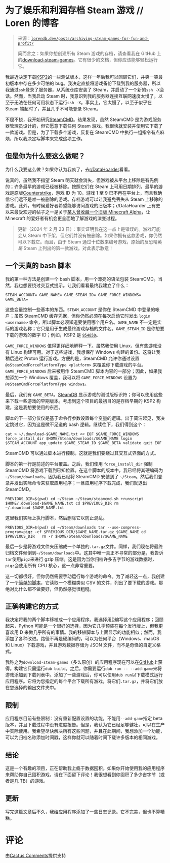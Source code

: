 <!--yml

类别：未分类

date: 2024-05-27 14:31:48

-->

# 为了娱乐和利润存档 Steam 游戏 // Loren 的博客

> 来源：[`lorendb.dev/posts/archiving-steam-games-for-fun-and-profit/`](https://lorendb.dev/posts/archiving-steam-games-for-fun-and-profit/)
> 
> 简而言之：如果你想创建所有 Steam 游戏的存档，请查看我在 GitHub 上的[download-steam-games](https://github.com/LorenDB/download-steam-games)。它有很少的文档，但你应该能够轻松运行它。

我最近决定下载[KSP2](https://www.kerbalspaceprogram.com/games-kerbal-space-program-2)的一些测试版本，这样一年后我可以回顾它们，并笑一笑最初版本中存在多少可怕的 bug。我决定直接将游戏备份下载到我的服务器，所以我通过`ssh`登录了服务器，从系统仓库安装了 Steam，并启动了一个新的`ssh -X`会话。然而，当我启动 Steam 时，我意识到我的服务器连接互联网速度太慢了，以至于无法在任何可用状态下运行`ssh -X`。事实上，它太慢了，以至于似乎在 Steam 端超时了，并且几乎不可能登录 Steam。

不屈不挠，我开始研究[SteamCMD](https://developer.valvesoftware.com/wiki/SteamCMD)。结果发现，虽然 SteamCMD 是为游戏服务器管理员设计的，但它愿意下载任何 Steam 游戏。我很快就安装并使用它下载了一款游戏。但是，为了下载多个游戏，反复在 SteamCMD 中执行一组指令有点麻烦，所以我决定写脚本来完成这项工作。

## 但是你为什么要这么做呢？

为什么我要这么做？如果你认为我疯了，去[r/DataHoarder](https://www.reddit.com/r/DataHoarder/)看看。

说真的，虽然我不指望 Steam 明天就会消失，但游戏被从平台上移除是有先例的；许多最早的游戏已经被移除。按照它们在 Steam 上可用日期排列，最早的游戏是原版[Counterstrike](https://store.steampowered.com/app/10)，游戏 ID 为 10。游戏 1 至 9 已不再在平台上，而且我确信它们远不是唯一被删除的游戏。存档游戏可以让我避免丢失从 Steam 上移除的游戏。此外，有时候爱好者希望能够访问游戏的旧版本；r/DataHoarder 上有史以来最受欢迎的帖子之一是关于[某人曾收藏一个旧版 Minecraft Alpha](https://www.reddit.com/r/DataHoarder/comments/o9cnj3/one_womans_quest_to_never_delete_anything_allowed/)，让 Minecraft 的爱好者有机会更全面地了解游戏的演变过程。

> 更新（2024 年 2 月 23 日）：事实证明我在这一点上是错误的。游戏可能会从 Steam 中下架，但它们并没有被删除。如果你拥有这款游戏，你仍然可以下载它。而且，由于 Steam 通过十位数来编号游戏，原始的反恐精英 *是* Steam 上列出的第一款游戏。对此表示歉意！

## 一个天真的 bash 脚本

我的第一种方法是创建一个 bash 脚本，用一个漂亮的语法包装 SteamCMD。当然，我也想要绕过交互式提示。让我们看看最终我建立了什么：

```
STEAM_ACCOUNT= GAME_NAME= GAME_STEAM_ID= GAME_FORCE_WINDOWS= GAME_BETA= 
```

这些变量控制一些基本的东西。`STEAM_ACCOUNT` 是你在 SteamCMD 中登录的帐户；虽然 SteamCMD 缓存凭据，但你仍然必须在每次启动它时发出 `login <username>` 命令，所以脚本必须知道要使用哪个用户名。`GAME_NAME` 不一定是实际的游戏名称；它只是用于生成最终游戏存档的文件名。`GAME_STEAM_ID` 是你想要下载的游戏的数字 ID；例如，KSP2 是 [`954850`](https://store.steampowered.com/app/954850/Kerbal_Space_Program_2/)。

`GAME_FORCE_WINDOWS` 值得更详细地解释一下。虽然我使用 Linux，但有些游戏没有 Linux 构建可用。对于这些游戏，我想保存 Windows 构建的备份。这将让我稍后通过 Proton 运行游戏。方便的是，SteamCMD 允许你通过设置 `@sSteamCmdForcePlatformType <platform>` 来覆盖你下载游戏的平台。`GAME_FORCE_WINDOWS` 后来被用作 SteamCMD 脚本内容的一部分；因此，如果我想添加一个 Windows 覆盖，我可以将 `GAME_FORCE_WINDOWS` 设置为 `@sSteamCmdForcePlatformType windows`。

最后，我们有 `GAME_BETA`。[SteamDB](https://steamdb.info) 显示游戏的测试版标识符；你可以使用这些来下载一些游戏的早期版本。考虑到这个项目的最初目的是存档早期的 KSP2 构建，这是我想要使用的东西。

脚本的下一部分仅仅是基于命令行参数设置每个变量的逻辑。出于简洁起见，我决定跳过它，因为这是微不足道的 bash 逻辑。继续往下，我们得到这个：

```
cat > ~/.download-$GAME_NAME.txt << EOF $GAME_FORCE_WINDOWS force_install_dir $HOME/Steam/downloads/$GAME_NAME login $STEAM_ACCOUNT app_update $GAME_STEAM_ID $GAME_BETA validate quit EOF 
```

SteamCMD 可以通过脚本进行控制。这就是我们要绕过其交互式界面的方式。

脚本的第一行是前述的平台覆盖。之后，我们使用 `force_install_dir` 强制 SteamCMD 将游戏下载到已知位置。在这个脚本的版本中，我已经将其硬编码为 `~/Steam/downloads`，因为我已经将 SteamCMD 安装到了 `~/Steam`。然后我们登录并发出实际命令来获取应用程序；一旦应用程序下载完成，我们就退出 SteamCMD。

```
PREVIOUS_DIR=$(pwd) cd ~/Steam ~/Steam/steamcmd.sh +runscript $HOME/.download-$GAME_NAME.txt cd $PREVIOUS_DIR rm ~/.download-$GAME_NAME.txt 
```

这里我们实际上执行脚本，然后删除它以防止混乱。

```
PREVIOUS_DIR=$(pwd) cd ~/Steam/downloads tar --use-compress-program=pigz -cf $PREVIOUS_DIR/$GAME_NAME.tar.gz $GAME_NAME cd $PREVIOUS_DIR   rm -r $HOME/Steam/downloads/$GAME_NAME 
```

最后一步是将游戏文件夹压缩成一个单独的`.tar.gz`文件。同样，我们现在将最终归档文件倾倒到`~/Steam/downloads`中。这其中唯一真正不寻常的部分是，我告诉`tar`使用`pigz`来进行 gzip 压缩。这是因为当你归档许多吉字节的游戏数据时，`pigz`会使用所有 CPU 核心，这一点非常重要。

这一切都很好，但你仍然需要手动运行每个游戏的命令。为了减轻这一点，我创建了一个[简单的脚本](https://paste.segfault.foo/loren/ac1cfff462804e70bdf85fb764328b19)，它读取一个模糊类似 CSV 的文件，列出了要下载的游戏。那绝对比什么都不做要好，但仍然感觉很粗糙。

## 正确构建它的方式

我决定将我的两个脚本移植成一个应用程序。我选择用[D](https://dlang.org)编写这个应用程序；回顾起来，Python 可能是一个很好的选择，因为它几乎预装在每个发行版上，但我更喜欢用 D 来做几乎所有的事情。我的移植脚本与上面显示的功能相似；然而，我添加了各种改进。路径不再是硬编码的，可以为任何平台（Windows、macOS 和 Linux）下载游戏，并且游戏数据存储为 JSON 文件，而不是奇怪的自定义格式。

我称之为`download-steam-games`（多么原创）的应用程序现在可以在[GitHub](https://github.com/LorenDB/download-steam-games)上获得。构建它只需运行`dub build`。之后，你需要运行`dub run -- --add-game`来将游戏添加到下载列表中。添加了一些游戏后，你可以使用`dub run`以下载模式运行应用程序。它将为您指定的每个平台下载所有游戏，将它们`.tar.gz`，并将它们放在您选择的输出文件夹中。

## 限制

应用程序目前有些限制：没有重新配置设置的功能，不能用`--add-game`指定 beta 版本，并且下载过程中没有进度报告。但是，我认为它已经足够健壮，可以在生产中实际使用。我希望尽快解决所有这些问题，并且在此期间，我想添加一个功能，可以为归档名称添加时间戳，这样你就可以随着时间下载许多版本的相同游戏。

## 结论

这是一个有趣的项目，正在帮助我上瘾于数据囤积。如果你开始使用我的应用程序来帮助你自己囤积游戏，请在下面留下评论！我很想看到你囤积了多少吉字节（或者是几 TB）的游戏。

## 更新

写完这篇文章后不久，我给应用程序添加了一些日志记录。它不完美，但也不算糟糕。

# 评论

由[Cactus Comments](https://cactus.chat)提供支持
